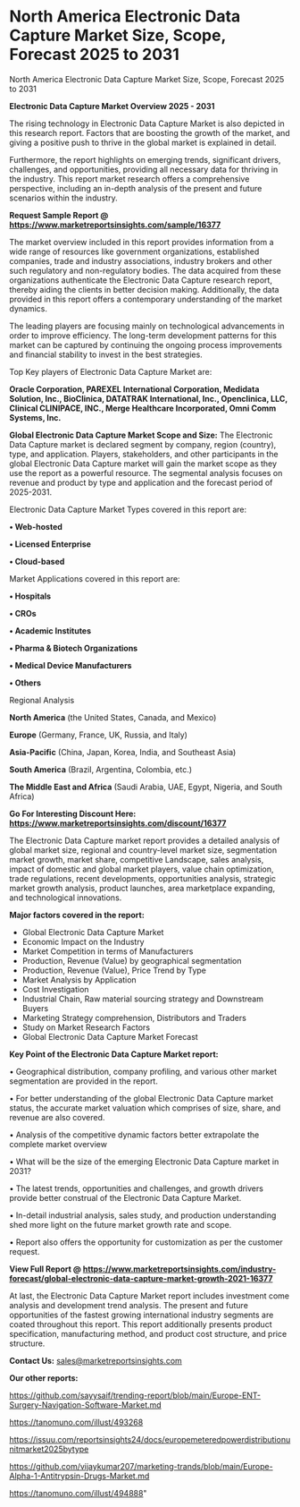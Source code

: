 # North America Electronic Data Capture Market Size, Scope, Forecast 2025 to 2031
North America Electronic Data Capture Market Size, Scope, Forecast 2025 to 2031

<Strong> Electronic Data Capture Market Overview 2025 - 2031</strong>

The rising technology in Electronic Data Capture Market is also depicted in this research report. Factors that are boosting the growth of the market, and giving a positive push to thrive in the global market is explained in detail.

Furthermore, the report highlights on emerging trends, significant drivers, challenges, and opportunities, providing all necessary data for thriving in the industry. This report market research offers a comprehensive perspective, including an in-depth analysis of the present and future scenarios within the industry.

<strong>Request Sample Report @ <a href=https://www.marketreportsinsights.com/sample/16377>https://www.marketreportsinsights.com/sample/16377</a></strong>

The market overview included in this report provides information from a wide range of resources like government organizations, established companies, trade and industry associations, industry brokers and other such regulatory and non-regulatory bodies. The data acquired from these organizations authenticate the Electronic Data Capture research report, thereby aiding the clients in better decision making. Additionally, the data provided in this report offers a contemporary understanding of the market dynamics.

The leading players are focusing mainly on technological advancements in order to improve efficiency. The long-term development patterns for this market can be captured by continuing the ongoing process improvements and financial stability to invest in the best strategies.

Top Key players of Electronic Data Capture Market are:

<strong>Oracle Corporation, PAREXEL International Corporation, Medidata Solution, Inc., BioClinica, DATATRAK International, Inc., Openclinica, LLC, Clinical CLINIPACE, INC., Merge Healthcare Incorporated, Omni Comm Systems, Inc.</strong>

<strong><b>Global Electronic Data Capture Market Scope and Size:</b></strong>
The Electronic Data Capture market is declared segment by company, region (country), type, and application. Players, stakeholders, and other participants in the global Electronic Data Capture market will gain the market scope as they use the report as a powerful resource. The segmental analysis focuses on revenue and product by type and application and the forecast period of 2025-2031.

Electronic Data Capture Market Types covered in this report are:

<strong>• Web-hosted

• Licensed Enterprise

• Cloud-based</strong>

Market Applications covered in this report are:

<strong>• Hospitals

• CROs

• Academic Institutes

• Pharma & Biotech Organizations

• Medical Device Manufacturers

• Others</strong> 

Regional Analysis

<strong>North America</strong> (the United States, Canada, and Mexico)

<strong>Europe</strong> (Germany, France, UK, Russia, and Italy)

<strong>Asia-Pacific</strong> (China, Japan, Korea, India, and Southeast Asia)

<strong>South America</strong> (Brazil, Argentina, Colombia, etc.)

<strong>The Middle East and Africa</strong> (Saudi Arabia, UAE, Egypt, Nigeria, and South Africa)

<strong>Go For Interesting Discount Here: <a href=https://www.marketreportsinsights.com/discount/16377>https://www.marketreportsinsights.com/discount/16377</a></strong>

The Electronic Data Capture market report provides a detailed analysis of global market size, regional and country-level market size, segmentation market growth, market share, competitive Landscape, sales analysis, impact of domestic and global market players, value chain optimization, trade regulations, recent developments, opportunities analysis, strategic market growth analysis, product launches, area marketplace expanding, and technological innovations.

<strong><b>Major factors covered in the report:</b></strong>
<ul>
  <li>Global Electronic Data Capture Market </li>
  <li>Economic Impact on the Industry</li>
  <li>Market Competition in terms of Manufacturers</li>
  <li>Production, Revenue (Value) by geographical segmentation</li>
  <li>Production, Revenue (Value), Price Trend by Type</li>
  <li>Market Analysis by Application</li>
  <li>Cost Investigation</li>
  <li>Industrial Chain, Raw material sourcing strategy and Downstream Buyers</li>
  <li>Marketing Strategy comprehension, Distributors and Traders</li>
  <li>Study on Market Research Factors</li>
  <li>Global Electronic Data Capture Market Forecast</li>
</ul>

<strong><b>Key Point of the Electronic Data Capture Market report:</b></strong>

• Geographical distribution, company profiling, and various other market segmentation are provided in the report.

• For better understanding of the global Electronic Data Capture market status, the accurate market valuation which comprises of size, share, and revenue are also covered.

• Analysis of the competitive dynamic factors better extrapolate the complete market overview

• What will be the size of the emerging Electronic Data Capture market in 2031?

• The latest trends, opportunities and challenges, and growth drivers provide better construal of the Electronic Data Capture Market.

• In-detail industrial analysis, sales study, and production understanding shed more light on the future market growth rate and scope.

• Report also offers the opportunity for customization as per the customer request.

<strong><b>View Full Report @ <a href=https://www.marketreportsinsights.com/industry-forecast/global-electronic-data-capture-market-growth-2021-16377>https://www.marketreportsinsights.com/industry-forecast/global-electronic-data-capture-market-growth-2021-16377</a></b></strong>


At last, the Electronic Data Capture Market report includes investment come analysis and development trend analysis. The present and future opportunities of the fastest growing international industry segments are coated throughout this report. This report additionally presents product specification, manufacturing method, and product cost structure, and price structure.

<strong>Contact Us:</strong>
sales@marketreportsinsights.com

<strong>Our other reports:</strong>

<a href=https://github.com/sayysaif/trending-report/blob/main/Europe-ENT-Surgery-Navigation-Software-Market.md>https://github.com/sayysaif/trending-report/blob/main/Europe-ENT-Surgery-Navigation-Software-Market.md</a>

<a href=https://tanomuno.com/illust/493268>https://tanomuno.com/illust/493268</a>

<a href=https://issuu.com/reportsinsights24/docs/europemeteredpowerdistributionunitmarket2025bytype>https://issuu.com/reportsinsights24/docs/europemeteredpowerdistributionunitmarket2025bytype</a>

<a href=https://github.com/vijaykumar207/marketing-trands/blob/main/Europe-Alpha-1-Antitrypsin-Drugs-Market.md>https://github.com/vijaykumar207/marketing-trands/blob/main/Europe-Alpha-1-Antitrypsin-Drugs-Market.md</a>

<a href=https://tanomuno.com/illust/494888>https://tanomuno.com/illust/494888</a>"
